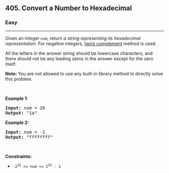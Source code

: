 <h2>405. Convert a Number to Hexadecimal</h2><h3>Easy</h3><hr><div style="user-select: auto;"><p style="user-select: auto;">Given an integer <code style="user-select: auto;">num</code>, return <em style="user-select: auto;">a string representing its hexadecimal representation</em>. For negative integers, <a href="https://en.wikipedia.org/wiki/Two%27s_complement" target="_blank" style="user-select: auto;">two’s complement</a> method is used.</p>

<p style="user-select: auto;">All the letters in the answer string should be lowercase characters, and there should not be any leading zeros in the answer except for the zero itself.</p>

<p style="user-select: auto;"><strong style="user-select: auto;">Note:&nbsp;</strong>You are not allowed to use any built-in library method to directly solve this problem.</p>

<p style="user-select: auto;">&nbsp;</p>
<p style="user-select: auto;"><strong style="user-select: auto;">Example 1:</strong></p>
<pre style="user-select: auto;"><strong style="user-select: auto;">Input:</strong> num = 26
<strong style="user-select: auto;">Output:</strong> "1a"
</pre><p style="user-select: auto;"><strong style="user-select: auto;">Example 2:</strong></p>
<pre style="user-select: auto;"><strong style="user-select: auto;">Input:</strong> num = -1
<strong style="user-select: auto;">Output:</strong> "ffffffff"
</pre>
<p style="user-select: auto;">&nbsp;</p>
<p style="user-select: auto;"><strong style="user-select: auto;">Constraints:</strong></p>

<ul style="user-select: auto;">
	<li style="user-select: auto;"><code style="user-select: auto;">-2<sup style="user-select: auto;">31</sup> &lt;= num &lt;= 2<sup style="user-select: auto;">31</sup> - 1</code></li>
</ul>
</div>
